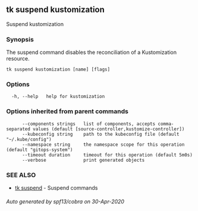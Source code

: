 ## tk suspend kustomization

Suspend kustomization

### Synopsis

The suspend command disables the reconciliation of a Kustomization resource.

```
tk suspend kustomization [name] [flags]
```

### Options

```
  -h, --help   help for kustomization
```

### Options inherited from parent commands

```
      --components strings   list of components, accepts comma-separated values (default [source-controller,kustomize-controller])
      --kubeconfig string    path to the kubeconfig file (default "~/.kube/config")
      --namespace string     the namespace scope for this operation (default "gitops-system")
      --timeout duration     timeout for this operation (default 5m0s)
      --verbose              print generated objects
```

### SEE ALSO

* [tk suspend](tk_suspend.md)	 - Suspend commands

###### Auto generated by spf13/cobra on 30-Apr-2020

